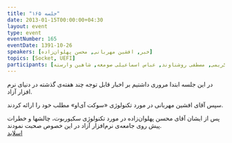 ```yaml
---
title: "جلسه ۱۶۵"
date: 2013-01-15T00:00:00+04:30
layout: event
type: event
eventNumber: 165
eventDate: 1391-10-26
speakers: [خبر, افشین مهربانی, محسن پهلوان‌زاده]
topics: [Socket, UEFI]
participants: [محمد درویش, امیل اشکوری, سید محمد مسعود صدرنژاد, امیرحسین گودرزی, علیرضا صفری, حسام اینانلو, سجاد بهاء, رضا علیزاده مجد, علی خادم, رضا سامعی, علی علیزاده, سید مجید عظیمی, سمانه شاه‌محمدی, نیلوفر قادر, مهدی بیاضی, حمید روحی, احمد حسینی, افشین مهربانی, پویا قاسمی, شهروز جعفری, کوشا اسماعیل‌پور, شیوا شاهرخی, حمید عظیمی, محمود مسیح تهران, علی قاضی مرادی, اشکان قاسمی, سیاوش صفی, بهنام بهجت‌مرندی, علی جمال‌زاده, پارسا فاتحی, امیل صدق, سعید وایقانی, محمد افاضاتی, مازیار سجوئیان, محسن پهلوان‌زاده, رهام رفیعی تهرانی, پیمان کریمی, مصطفی روشناوند, عباس اسماعیلی صومعه, شاهین وارسته]
---
```

در این جلسه ابتدا مروری داشتیم بر اخبار قابل توجه چند هفته‌ی گذشته در دنیای نرم افزار آزاد.

سپس آقای افشین مهربانی در مورد تکنولوژی «سوکت آی‌او» مطلب خود را ارائه کردند.

پس از ایشان آقای محسن پهلوان‌زاده در مورد تکنولوژی سکیوربوت، چالشها و خطرات پیش روی جامعه‌ی نرم‌افزار آزاد در این خصوص صحبت نمودند.  
[اسلاید](/events/presentations/165/uefi.pdf)  
